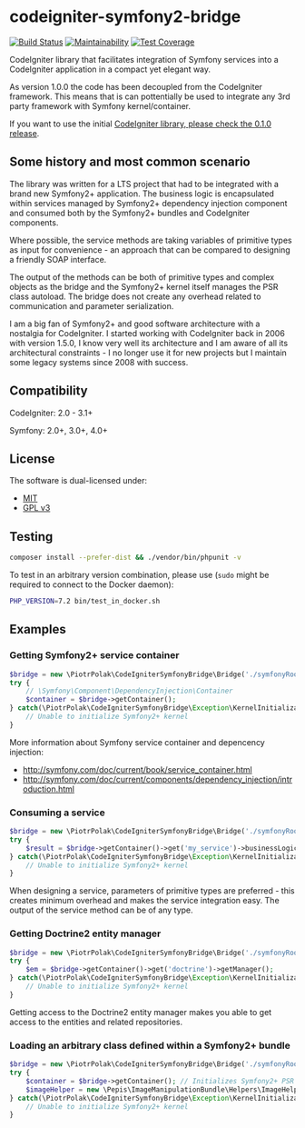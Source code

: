 # codeigniter-symfony2-bridge

[![Build Status](https://travis-ci.org/piotrpolak/codeigniter-symfony2-bridge.svg)](https://travis-ci.org/piotrpolak/codeigniter-symfony2-bridge)
[![Maintainability](https://api.codeclimate.com/v1/badges/356328690ebe2cc991d1/maintainability)](https://codeclimate.com/github/piotrpolak/codeigniter-symfony2-bridge/maintainability)
[![Test Coverage](https://api.codeclimate.com/v1/badges/356328690ebe2cc991d1/test_coverage)](https://codeclimate.com/github/piotrpolak/codeigniter-symfony2-bridge/test_coverage)

CodeIgniter library that facilitates integration of Symfony services into a CodeIgniter application in a compact yet
elegant way.

As version 1.0.0 the code has been decoupled from the CodeIgniter framework. This means that is can pottentially be used
to integrate any 3rd party framework with Symfony kernel/container.

If you want to use the initial [CodeIgniter
library, please check the 0.1.0 release](https://github.com/piotrpolak/codeigniter-symfony2-bridge/releases/tag/0.1.0).

## Some history and most common scenario

The library was written for a LTS project that had to be integrated with a brand new Symfony2+ application.
The business logic is encapsulated within services managed by Symfony2+ dependency injection component and consumed both
by the Symfony2+ bundles and CodeIgniter components.

Where possible, the service methods are taking variables of primitive types as input for convenience - an approach
that can be compared to designing a friendly SOAP interface.

The output of the methods can be both of primitive types and complex objects as the bridge and the Symfony2+ kernel
itself manages the PSR class autoload. The bridge does not create any overhead related to communication and parameter
serialization.

I am a big fan of Symfony2+ and good software architecture with a nostalgia for CodeIgniter.
I started working with CodeIgniter back in 2006 with version 1.5.0, I know very well its architecture and I am 
aware of all its architectural constraints - I no longer use it for new projects but I maintain some legacy systems
since 2008 with success.

## Compatibility
CodeIgniter: 2.0 - 3.1+

Symfony: 2.0+, 3.0+, 4.0+

## License
The software is dual-licensed under:
 * [MIT](LICENSE_MIT)
 * [GPL v3](LICENSE_GPL_V3)

## Testing

```bash
composer install --prefer-dist && ./vendor/bin/phpunit -v
```

To test in an arbitrary version combination, please use (`sudo` might be required to connect to the Docker daemon):
```bash
PHP_VERSION=7.2 bin/test_in_docker.sh
```

## Examples

### Getting Symfony2+ service container
```php
$bridge = new \PiotrPolak\CodeIgniterSymfonyBridge\Bridge('./symfonyRootDir');
try {
    // \Symfony\Component\DependencyInjection\Container
    $container = $bridge->getContainer();
} catch(\PiotrPolak\CodeIgniterSymfonyBridge\Exception\KernelInitializationException $e) {
    // Unable to initialize Symfony2+ kernel
}
```
More information about Symfony service container and depencency injection:
* http://symfony.com/doc/current/book/service_container.html
* http://symfony.com/doc/current/components/dependency_injection/introduction.html

### Consuming a service
```php
$bridge = new \PiotrPolak\CodeIgniterSymfonyBridge\Bridge('./symfonyRootDir');
try {
    $result = $bridge->getContainer()->get('my_service')->businessLogicServiceMethod('parameter of primitive type'));
} catch(\PiotrPolak\CodeIgniterSymfonyBridge\Exception\KernelInitializationException $e) {
    // Unable to initialize Symfony2+ kernel
}
```

When designing a service, parameters of primitive types are preferred - this creates minimum overhead and makes the
service integration easy. The output of the service method can be of any type.

### Getting Doctrine2 entity manager
```php
$bridge = new \PiotrPolak\CodeIgniterSymfonyBridge\Bridge('./symfonyRootDir');
try {
    $em = $bridge->getContainer()->get('doctrine')->getManager();
} catch(\PiotrPolak\CodeIgniterSymfonyBridge\Exception\KernelInitializationException $e) {
    // Unable to initialize Symfony2+ kernel
}
```

Getting access to the Doctrine2 entity manager makes you able to get access to the entities and related repositories.

### Loading an arbitrary class defined within a Symfony2+ bundle
```php
$bridge = new \PiotrPolak\CodeIgniterSymfonyBridge\Bridge('./symfonyRootDir');
try {
    $container = $bridge->getContainer(); // Initializes Symfony2+ PSR class loader
    $imageHelper = new \Pepis\ImageManipulationBundle\Helpers\ImageHelper();
} catch(\PiotrPolak\CodeIgniterSymfonyBridge\Exception\KernelInitializationException $e) {
    // Unable to initialize Symfony2+ kernel
}
```